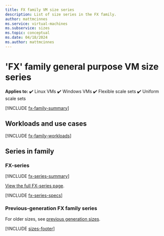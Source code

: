 ```yaml
---
title: FX family VM size series
description: List of size series in the FX family.
author: mattmcinnes
ms.service: virtual-machines
ms.subservice: sizes
ms.topic: conceptual
ms.date: 04/18/2024
ms.author: mattmcinnes
---
```


# 'FX' family general purpose VM size series

**Applies to:** :heavy_check_mark: Linux VMs :heavy_check_mark: Windows VMs :heavy_check_mark: Flexible scale sets :heavy_check_mark: Uniform scale sets

[!INCLUDE [fx-family-summary](./includes/fx-family-summary.md)]

## Workloads and use cases

[!INCLUDE [fx-family-workloads](./includes/fx-family-workloads.md)]

## Series in family

### FX-series
[!INCLUDE [fx-series-summary](./includes/fx-series-summary.md)]

[View the full FX-series page](./fx-series.md).

[!INCLUDE [fx-series-specs](./includes/fx-series-specs.md)]


### Previous-generation FX family series
For older sizes, see [previous generation sizes](../previous-gen-sizes-list.md#compute-optimized-previous-gen-sizes).

[!INCLUDE [sizes-footer](../includes/sizes-footer.md)]